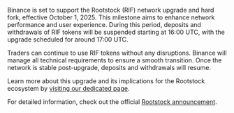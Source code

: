Binance is set to support the Rootstock (RIF) network upgrade and hard fork, effective October 1, 2025. This milestone aims to enhance network performance and user experience. During this period, deposits and withdrawals of RIF tokens will be suspended starting at 16:00 UTC, with the upgrade scheduled for around 17:00 UTC.

Traders can continue to use RIF tokens without any disruptions. Binance will manage all technical requirements to ensure a smooth transition. Once the network is stable post-upgrade, deposits and withdrawals will resume.

Learn more about this upgrade and its implications for the Rootstock ecosystem by [visiting our dedicated page](https://chain-base.xyz/binance-supports-the-rootstock-rif-network-upgrade-hard-fork).

For detailed information, check out the official [Rootstock announcement](https://rootstock.io/blog/introducing-reed-8-0-0/).